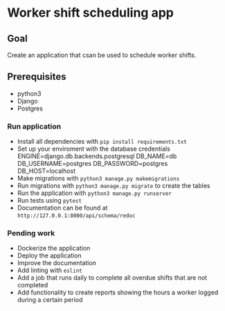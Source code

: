 # Worker shift scheduling app

## Goal
Create an application that csan be used to schedule worker shifts.

## Prerequisites
- python3
- Django
- Postgres

### Run application
- Install all dependencies with `pip install requirements.txt`
- Set up your enviroment with the database credentials
        ENGINE=django.db.backends.postgresql
        DB_NAME=db
        DB_USERNAME=postgres
        DB_PASSWORD=postgres
        DB_HOST=localhost
- Make migrations with `python3 manage.py makemigrations`
- Run migrations with `python3 manage.py migrate` to create the tables
- Run the application with `python3 manage.py runserver`
- Run tests using `pytest`
- Documentation can be found at `http://127.0.0.1:8000/api/schema/redoc`

### Pending work
- Dockerize the application
- Deploy the application
- Improve the documentation
- Add linting with `eslint`
- Add a job that runs daily to complete all overdue shifts that are not completed
- Add functionality to create reports showing the hours a worker logged during a certain period

